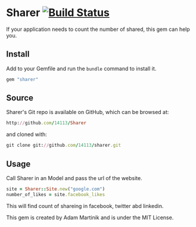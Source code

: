 # Sharer [![Build Status](https://secure.travis-ci.org/14113/sharer.png?branch=master)](http://travis-ci.org/14113/sharer)

If your application needs to count the number of shared, this gem can help you.

## Install

Add to your Gemfile and run the `bundle` command to install it.

```ruby
gem "sharer"
```
## Source

Sharer's Git repo is available on GitHub, which can be browsed at:

```ruby
http://github.com/14113/Sharer
```	

and cloned with:

```ruby
git clone git://github.com/14113/sharer.git
```	
	
## Usage

Call Sharer in an Model and pass the url of the website.

```ruby
site = Sharer::Site.new("google.com")
number_of_likes = site.facebook_likes
```

This will find count of shareing in facebook, twitter abd linkedin.


This gem is created by Adam Martinik and is under the MIT License.